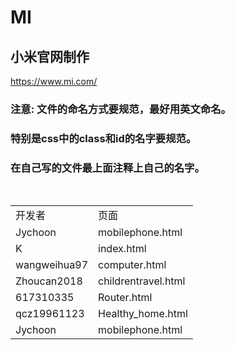 # MI

## 小米官网制作

https://www.mi.com/
 
### 注意: 文件的命名方式要规范，最好用英文命名。
### 特别是css中的class和id的名字要规范。
### 在自己写的文件最上面注释上自己的名字。


<table>
  <tr><td>开发者</td><td>页面</td></tr>
  <tr><td>Jychoon</td><td> mobilephone.html</td></tr>
  <tr><td>K</td><td>index.html</td></tr>
  <tr><td>wangweihua97</td><td> computer.html</td></tr>
  <tr><td>Zhoucan2018</td><td> childrentravel.html</td></tr>
  <tr><td>617310335</td><td> Router.html</td></tr>
  <tr><td>qcz19961123 </td><td> Healthy_home.html</td></tr>
  <tr><td>Jychoon</td><td> mobilephone.html</td></tr>
  
</table>
